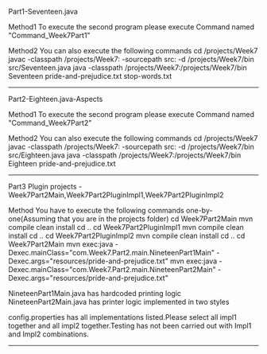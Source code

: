 Part1-Seventeen.java

Method1
To execute the second program please execute Command named "Command_Week7Part1"

Method2
You can also execute the following commands
cd /projects/Week7 
javac -classpath /projects/Week7: -sourcepath src: -d /projects/Week7/bin src/Seventeen.java 
java -classpath /projects/Week7:/projects/Week7/bin Seventeen pride-and-prejudice.txt stop-words.txt

__________________________________________________________________________________________________________________________________

Part2-Eighteen.java-Aspects

Method1
To execute the second program please execute Command named "Command_Week7Part2"

Method2
You can also execute the following commands
cd /projects/Week7 
javac -classpath /projects/Week7: -sourcepath src: -d /projects/Week7/bin src/Eighteen.java 
java -classpath /projects/Week7:/projects/Week7/bin Eighteen pride-and-prejudice.txt

__________________________________________________________________________________________________________________________________

Part3
Plugin projects - Week7Part2Main,Week7Part2PluginImpl1,Week7Part2PluginImpl2

Method
You have to execute the following commands one-by-one(Assuming that you are in the projects folder)
cd Week7Part2Main
mvn compile clean install
cd ..
cd Week7Part2PluginImpl1
mvn compile clean install
cd ..
cd Week7Part2PluginImpl2
mvn compile clean install
cd ..
cd Week7Part2Main
mvn exec:java -Dexec.mainClass="com.Week7.Part2.main.NineteenPart1Main" -Dexec.args="resources/pride-and-prejudice.txt"
mvn exec:java -Dexec.mainClass="com.Week7.Part2.main.NineteenPart2Main" -Dexec.args="resources/pride-and-prejudice.txt"

NineteenPart1Main.java has hardcoded printing logic
NineteenPart2Main.java has printer logic implemented in two styles

config.properties has all implementations listed.Please select all impl1 together and all impl2 together.Testing has not been
carried out with Impl1 and Impl2 combinations.

_____________________________________________________________________________________________
